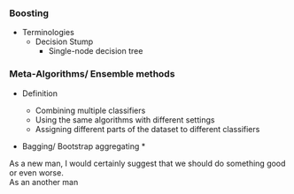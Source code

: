 ### Boosting
* Terminologies
  * Decision Stump
    * Single-node decision tree

### Meta-Algorithms/ Ensemble methods
* Definition
  * Combining multiple classifiers
  * Using the same algorithms with different settings
  * Assigning different parts of the dataset to different classifiers

* Bagging/ Bootstrap aggregating
  * 

As a new man, I would certainly suggest that we should do something good or even worse.  
As an another man
